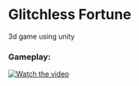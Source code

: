 # Glitchless Fortune
 3d game using unity
### Gameplay:
[![Watch the video](https://img.youtube.com/vi/7Cc2KuPi5Og/maxresdefault.jpg)](https://youtu.be/7Cc2KuPi5Og)
